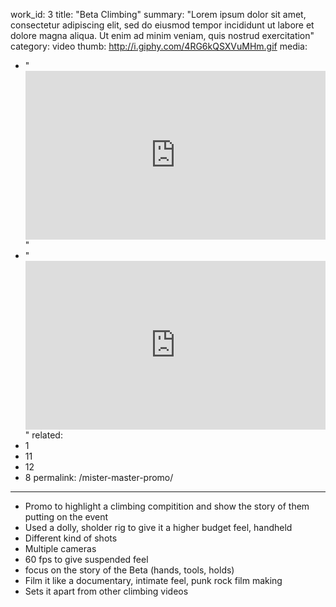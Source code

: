work_id: 3
title: "Beta Climbing"
summary: "Lorem ipsum dolor sit amet, consectetur adipiscing elit, sed do eiusmod tempor incididunt ut labore et dolore magna aliqua. Ut enim ad minim veniam, quis nostrud exercitation"
category: video
thumb: http://i.giphy.com/4RG6kQSXVuMHm.gif
media:
  - "<style>.embed-container { position: relative; padding-bottom: 56.25%; height: 0; overflow: hidden; max-width: 100%; } .embed-container iframe, .embed-container object, .embed-container embed { position: absolute; top: 0; left: 0; width: 100%; height: 100%; }</style><div class='embed-container'><iframe src='https://player.vimeo.com/video/158587811' frameborder='0' webkitAllowFullScreen mozallowfullscreen allowFullScreen></iframe></div>"
  - "<div class='embed-container'><iframe src='https://player.vimeo.com/video/145217130' frameborder='0' webkitAllowFullScreen mozallowfullscreen allowFullScreen></iframe></div>"
related:
  - 1
  - 11
  - 12
  - 8
permalink: /mister-master-promo/
---
- Promo to highlight a climbing compitition and show the story of them putting on the event
- Used a dolly, sholder rig to give it a higher budget feel, handheld 
- Different kind of shots
- Multiple cameras
- 60 fps to give suspended feel
- focus on the story of the Beta (hands, tools, holds)
- Film it like a documentary, intimate feel, punk rock film making
- Sets it apart from other climbing videos
